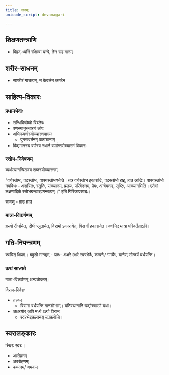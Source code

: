 ```yaml
---
title: गानम्
unicode_script: devanagari

---
```



## शिक्षणतन्त्राणि

- विद्वद्-ध्वनिं रक्षित्वा यन्त्रे, तेन सह गानम्

## शरीर-साधनम्

- सशरीरं गातव्यम्, न केवलेन कण्ठेन

## साहित्य-विकारः

### प्रधानभेदाः
- सन्धिविच्छेदो विश्लेषः
- वर्णस्यानुच्चारणं लोपः
- अधिकवर्णस्योच्चारणमागमः
  - पुनरावर्तनम् पाठांशानाम्
- विद्यमानस्य वर्णस्य स्थाने वर्णान्तरोच्चारणं विकारः

### स्तोभ-निवेषणम्

व्यर्थस्यानन्वितस्य शब्दस्योच्चारणम्

"वर्णस्तोभः, पदस्तोभः, वाक्यस्तोभश्चेति। तत्र वर्णस्तोभ इकारादिः, पदस्तोभो हाइ, हाउ आदिः। वाक्यस्तोभो नवविधः - अशस्तिः, स्तुतिः, संख्यानम्, प्रलयः, परिवेदनम्, प्रैषः, अन्वेषणम्, सृष्टिः, आख्यानमिति। एतेषां लक्षणादिकं स्तोभग्रन्थादवगन्तव्यम्।" इति गिरिजाप्रसादः।

सामसु - हाउ हाउ

### मात्रा-विकर्षणम्

ह्रस्वो दीर्घायेत, दीर्घः प्लुतायेत, विरामो ऽकारायेत, विसर्गो हकारायेत। क्वचिद् मात्रा परिवर्तेताऽपि।


## गति-नियन्त्रणम्

क्वचित् क्षिप्रम्। बहुशो मान्द्यम् - यतः- अक्षरे ऽक्षरे स्वरभेदैः, कम्पनैः/ गमकैः, यानैस् सौन्दर्यं वर्धयन्ति।

### कथं साध्यते
मात्रा-विकर्षणम् अन्यत्रोक्तम्।

विराम-निवेशः

- तत्त्वम्
  - विरामा वर्धयन्ति गानशोभाम्। यतिस्थानानि पद्योच्चारणे यथा।
- अक्षरयोर् अपि मध्ये ऽल्पो विरामः
  - स्वरभेदकल्पनय् उपकरोति।

## स्वरालङ्कारः
स्थिरः स्वरः।
- आरोहणम्
- अवरोहणम्
- कम्पनम्/ गमकम्
